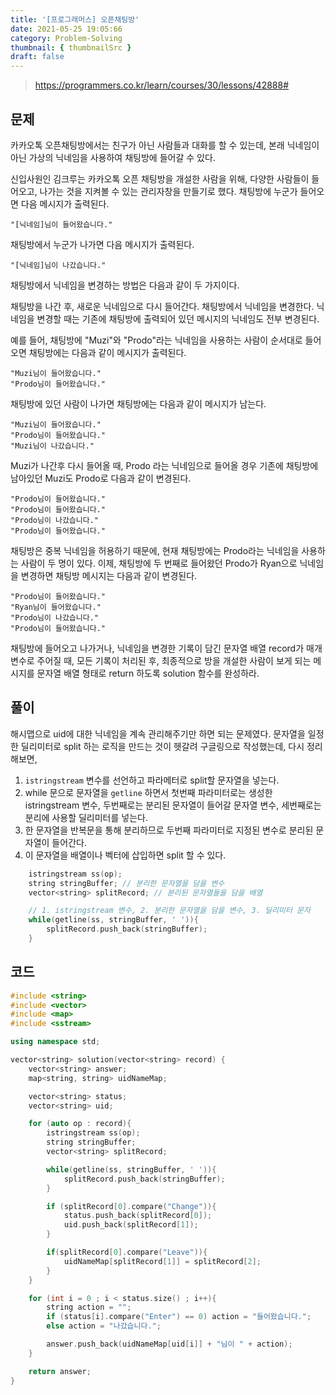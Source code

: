 ```yaml
---
title: '[프로그래머스] 오픈채팅방'
date: 2021-05-25 19:05:66
category: Problem-Solving
thumbnail: { thumbnailSrc }
draft: false
---
```


> https://programmers.co.kr/learn/courses/30/lessons/42888#

## 문제

카카오톡 오픈채팅방에서는 친구가 아닌 사람들과 대화를 할 수 있는데, 본래 닉네임이 아닌 가상의 닉네임을 사용하여 채팅방에 들어갈 수 있다.

신입사원인 김크루는 카카오톡 오픈 채팅방을 개설한 사람을 위해, 다양한 사람들이 들어오고, 나가는 것을 지켜볼 수 있는 관리자창을 만들기로 했다. 채팅방에 누군가 들어오면 다음 메시지가 출력된다.

```
"[닉네임]님이 들어왔습니다."
```

채팅방에서 누군가 나가면 다음 메시지가 출력된다.

```
"[닉네임]님이 나갔습니다."
```

채팅방에서 닉네임을 변경하는 방법은 다음과 같이 두 가지이다.

채팅방을 나간 후, 새로운 닉네임으로 다시 들어간다.
채팅방에서 닉네임을 변경한다.
닉네임을 변경할 때는 기존에 채팅방에 출력되어 있던 메시지의 닉네임도 전부 변경된다.

예를 들어, 채팅방에 "Muzi"와 "Prodo"라는 닉네임을 사용하는 사람이 순서대로 들어오면 채팅방에는 다음과 같이 메시지가 출력된다.

```
"Muzi님이 들어왔습니다."
"Prodo님이 들어왔습니다."
```

채팅방에 있던 사람이 나가면 채팅방에는 다음과 같이 메시지가 남는다.

```
"Muzi님이 들어왔습니다."
"Prodo님이 들어왔습니다."
"Muzi님이 나갔습니다."
```

Muzi가 나간후 다시 들어올 때, Prodo 라는 닉네임으로 들어올 경우 기존에 채팅방에 남아있던 Muzi도 Prodo로 다음과 같이 변경된다.

```
"Prodo님이 들어왔습니다."
"Prodo님이 들어왔습니다."
"Prodo님이 나갔습니다."
"Prodo님이 들어왔습니다."
```

채팅방은 중복 닉네임을 허용하기 때문에, 현재 채팅방에는 Prodo라는 닉네임을 사용하는 사람이 두 명이 있다. 이제, 채팅방에 두 번째로 들어왔던 Prodo가 Ryan으로 닉네임을 변경하면 채팅방 메시지는 다음과 같이 변경된다.

```
"Prodo님이 들어왔습니다."
"Ryan님이 들어왔습니다."
"Prodo님이 나갔습니다."
"Prodo님이 들어왔습니다."
```

채팅방에 들어오고 나가거나, 닉네임을 변경한 기록이 담긴 문자열 배열 record가 매개변수로 주어질 때, 모든 기록이 처리된 후, 최종적으로 방을 개설한 사람이 보게 되는 메시지를 문자열 배열 형태로 return 하도록 solution 함수를 완성하라.

## 풀이

해시맵으로 uid에 대한 닉네임을 계속 관리해주기만 하면 되는 문제였다. 문자열을 일정한 딜리미터로 split 하는 로직을 만드는 것이 헷갈려 구글링으로 작성했는데, 다시 정리해보면,

1. `istringstream` 변수를 선언하고 파라메터로 split할 문자열을 넣는다.
2. while 문으로 문자열을 `getline` 하면서 첫번째 파라미터로는 생성한 istringstream 변수, 두번째로는 분리된 문자열이 들어갈 문자열 변수, 세번째로는 분리에 사용할 딜리미터를 넣는다.
3. 한 문자열을 반복문을 통해 분리하므로 두번째 파라미터로 지정된 변수로 분리된 문자열이 들어간다.
4. 이 문자열을 배열이나 벡터에 삽입하면 split 할 수 있다.

```cpp
    istringstream ss(op);
    string stringBuffer; // 분리한 문자열을 담을 변수
    vector<string> splitRecord; // 분리된 문자열들을 담을 배열

    // 1. istringstream 변수, 2. 분리한 문자열을 담을 변수, 3. 딜리미터 문자
    while(getline(ss, stringBuffer, ' ')){
        splitRecord.push_back(stringBuffer);
    }
```

## 코드

```cpp
#include <string>
#include <vector>
#include <map>
#include <sstream>

using namespace std;

vector<string> solution(vector<string> record) {
    vector<string> answer;
    map<string, string> uidNameMap;

    vector<string> status;
    vector<string> uid;

    for (auto op : record){
        istringstream ss(op);
        string stringBuffer;
        vector<string> splitRecord;

        while(getline(ss, stringBuffer, ' ')){
            splitRecord.push_back(stringBuffer);
        }

        if (splitRecord[0].compare("Change")){
            status.push_back(splitRecord[0]);
            uid.push_back(splitRecord[1]);
        }

        if(splitRecord[0].compare("Leave")){
            uidNameMap[splitRecord[1]] = splitRecord[2];
        }
    }

    for (int i = 0 ; i < status.size() ; i++){
        string action = "";
        if (status[i].compare("Enter") == 0) action = "들어왔습니다.";
        else action = "나갔습니다.";

        answer.push_back(uidNameMap[uid[i]] + "님이 " + action);
    }

    return answer;
}
```

